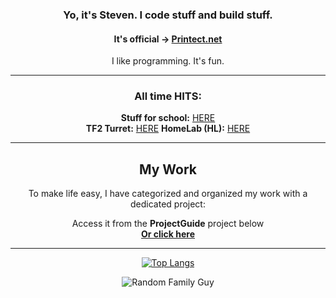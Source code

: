 <div align="center">

### Yo, it's Steven. I code stuff and build stuff.
#### It's official → [**Printect.net**](https://printect.net/)

I like programming. It's fun.

---

### **All time HITS:**
<p>
  <strong>Stuff for school:</strong> <a href="https://www.fs-testbed.com/data">HERE</a><br>
  <strong>TF2 Turret:</strong> <a href="https://github.com/StevenNaliwajka/TF2SentryEE">HERE</a>  
  <strong>HomeLab (HL):</strong> <a href="https://https://github.com/StevenNaliwajka/HL">HERE</a>
</p>

---

## **My Work**
To make life easy, I have categorized and organized my work with a dedicated project:  
<p>
  Access it from the <strong>ProjectGuide</strong> project below<br>
  <a href="https://github.com/StevenNaliwajka/ProjectGuide"><strong>Or click here</strong></a>
</p>

---

[![Top Langs](https://github-readme-stats.vercel.app/api/top-langs/?username=StevenNaliwajka&theme=dracula&hide=G-code)](https://github.com/anuraghazra/github-readme-stats)

![Random Family Guy](https://www.naliwajka.com/peter)

</div>

